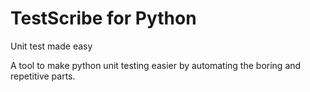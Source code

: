 # TestScribe for Python

Unit test made easy

A tool to make python unit testing easier by automating the boring and repetitive parts.

